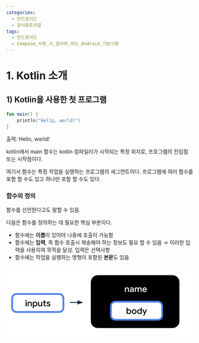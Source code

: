 ```yaml
---
categories:
  - 안드로이드
  - 공식튜토리얼
tags:
  - 안드로이드
  - Compose_사용_시_알아야_하는_Android_기본사항
---
```

# 1. Kotlin 소개
## 1) Kotlin을 사용한 첫 프로그램
```kotlin
fun main() {
	println("Hellp, world!")
}
```
출력: Hello, world!

kotlin에서 main 함수는 kotlin 컴파일러가 시작되는 특정 위치로, 프호그램의 진입점 또는 시작점이다.

여기서 함수는 특정 작업을 실행하는 프로그램의 세그먼트이다. 프로그램에 여러 함수를 포함 할 수도 있고 하나만 포함 할 수도 있다.
### 함수의 정의
함수를 선언한다고도 말할 수 있음.

다음은 함수를 정의하는 데 필요한 핵심 부분이다.
* 함수에는 **이름**이 있어야 나중에 호출이 가능함
* 함수에는 **입력**, 즉 함수 호출시 제송해야 하는 정보도 필요 할 수 있음
	→ 이러한 입력을 사용히여 목적을 달성. 입력은 선택사항
* 함수에는 작업을 실행하는 명형이 포함된 **본문**도 있음

![함수](/images/Pasted%20image%2020240704132500.png)


